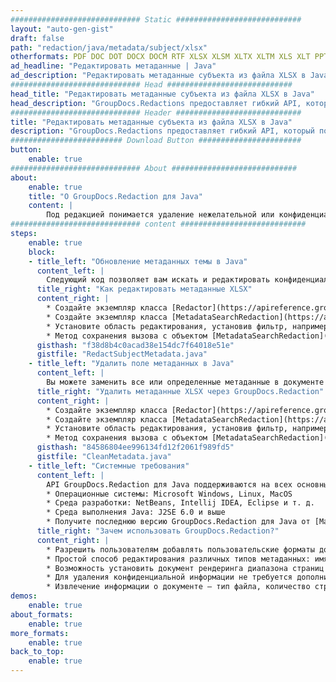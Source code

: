 ```yaml
---
############################# Static ############################
layout: "auto-gen-gist"
draft: false
path: "redaction/java/metadata/subject/xlsx"
otherformats: PDF DOC DOT DOCX DOCM RTF XLSX XLSM XLTX XLTM XLS XLT PPTX PPT PPSX POT PPS PPTM 
ad_headline: "Редактировать метаданные | Java"
ad_description: "Редактировать метаданные субъекта из файла XLSX в Java"
############################# Head ############################
head_title: "Редактировать метаданные субъекта из файла XLSX в Java"
head_description: "GroupDocs.Redactions предоставляет гибкий API, который позволяет искать и заменять/удалять любое свойство метаданных с помощью фильтров."
############################# Header ############################
title: "Редактировать метаданные субъекта из файла XLSX в Java"
description: "GroupDocs.Redactions предоставляет гибкий API, который позволяет искать и заменять/удалять любое свойство метаданных с помощью фильтров."
######################### Download Button #######################
button:
    enable: true
############################# About ############################
about:
    enable: true
    title: "О GroupDocs.Redaction для Java"
    content: |
        Под редакцией понимается удаление нежелательной или конфиденциальной информации из электронных документов. Все форматы файлов, включая PDF, DOC, DOCX, PPT, PPTX, XLS, XLSX и другие, имеют некоторые свойства метаданных. Эти свойства включают имя автора, категорию, название компании, комментарии, время создания, последнее обновление и многое другое. Иногда вам нужно полностью удалить ненужные поля метаданных или обновить их значения. Есть также некоторые скрытые данные, связанные с файлами, которые можно просмотреть с помощью различных инструментов и методов. Есть много случаев, когда вы не хотите, чтобы эти данные были доступны кому-либо. С помощью API GroupDocs.Redaction вы можете применять исправления метаданных к любому из этих свойств метаданных. Вы можете изменить или удалить их, отфильтровав нужные метаданные. В этом руководстве мы объясним, как вы можете отредактировать имя субъекта из метаданных XLSX в Java.
############################# content ############################
steps:
    enable: true
    block:
    - title_left: "Обновление метаданных темы в Java"
      content_left: |
        Следующий код позволяет вам искать и редактировать конфиденциальные данные из документа XLSX. Вы можете установить область редактирования, установив фильтр, например. в MetadataFilter.Subject. Это оставит совпадения регулярных выражений во всех элементах метаданных, кроме свойства «Subject»:
      title_right: "Как редактировать метаданные XLSX"
      content_right: |
        * Создайте экземпляр класса [Redactor](https://apireference.groupdocs.com/redaction/java/com.groupdocs.redaction/Redactor) и загрузите файл XLSX.
        * Создайте экземпляр класса [MetadataSearchRedaction](https://apireference.groupdocs.com/redaction/java/com.groupdocs.redaction.redactions/MetadataSearchRedaction) для поиска и замены конфиденциальных данных из метаданных документа.
        * Установите область редактирования, установив фильтр, например. Используйте MetadataFilters.Subject в приведенном ниже коде. 
        * Метод сохранения вызова с объектом [MetadataSearchRedaction](https://apireference.groupdocs.com/redaction/java/com.groupdocs.redaction.redactions/MetadataSearchRedaction)
      gisthash: "f38d8b4c0acad38e154dc7f64018e51e"
      gistfile: "RedactSubjectMetadata.java"
    - title_left: "Удалить поле метаданных в Java"
      content_left: |
        Вы можете заменить все или определенные метаданные в документе пустыми (пустыми или минимальными) значениями, используя класс EraseMetadataRedaction. В следующем коде показано, как можно отфильтровать, а затем удалить свойство метаданных из документа XLSX. В приведенном ниже примере все свойства документа пусты:
      title_right: "Удалить метаданные XLSX через GroupDocs.Redaction"
      content_right: |
        * Создайте экземпляр класса [Redactor](https://apireference.groupdocs.com/redaction/java/com.groupdocs.redaction/Redactor) и загрузите файл XLSX.
        * Создайте экземпляр класса [MetadataSearchRedaction](https://apireference.groupdocs.com/redaction/java/com.groupdocs.redaction.redactions/MetadataSearchRedaction), чтобы удалить метаданные документа.
        * Установите область редактирования, установив фильтр, например. Замените MetadataFilter.All на MetadataFilter.Subject в приведенном ниже коде.
        * Метод сохранения вызова с объектом [MetadataSearchRedaction](https://apireference.groupdocs.com/redaction/java/com.groupdocs.redaction.redactions/MetadataSearchRedaction)
      gisthash: "84586804ee996134fd12f2061f989fd5"
      gistfile: "CleanMetadata.java"
    - title_left: "Системные требования"
      content_left: |
        API GroupDocs.Redaction для Java поддерживаются на всех основных платформах и операционных системах. Чтобы ознакомиться с полным руководством по системным требованиям, посетите [системные требования](https://docs.groupdocs.com/redaction/java/system-requirements). Перед выполнением приведенного ниже кода убедитесь, что в вашей системе установлены следующие предварительные компоненты. :
        * Операционные системы: Microsoft Windows, Linux, MacOS
        * Среда разработки: NetBeans, Intellij IDEA, Eclipse и т. д.
        * Среда выполнения Java: J2SE 6.0 и выше
        * Получите последнюю версию GroupDocs.Redaction для Java от [Maven](https://repository.groupdocs.com/webapp/#/artifacts/browse/tree/General/repo/com/groupdocs/groupdocs-redaction)
      title_right: "Зачем использовать GroupDocs.Redaction?"
      content_right: |
        * Разрешить пользователям добавлять пользовательские форматы документов и типы редакций
        * Простой способ редактирования различных типов метаданных: имя автора, версия, название, тема, описание и многое другое.
        * Возможность установить документ рендеринга диапазона страниц в формате PDF
        * Для удаления конфиденциальной информации не требуется дополнительное программное обеспечение.
        * Извлечение информации о документе — тип файла, количество страниц и т. д.
demos:
    enable: true
about_formats:
    enable: true
more_formats:
    enable: true
back_to_top:
    enable: true
---
```

